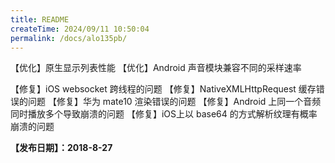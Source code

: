 ```yaml
---
title: README
createTime: 2024/09/11 10:50:04
permalink: /docs/alo135pb/
---
```

【优化】原生显示列表性能
【优化】Android 声音模块兼容不同的采样速率

【修复】iOS websocket 跨线程的问题
【修复】NativeXMLHttpRequest 缓存错误的问题
【修复】华为 mate10 渲染错误的问题
【修复】Android 上同一个音频同时播放多个导致崩溃的问题
【修复】iOS上以 base64 的方式解析纹理有概率崩溃的问题

**【发布日期】：2018-8-27**

